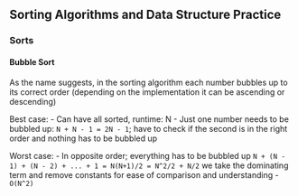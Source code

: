 ## Sorting Algorithms and Data Structure Practice

### Sorts

#### Bubble Sort
 As the name suggests, in the sorting algorithm each number bubbles up to its correct order (depending on the implementation it can be ascending or descending)

 Best case:
    - Can have all sorted, runtime: N
    - Just one number needs to be bubbled up: ```N + N - 1 = 2N - 1```; have to check if the second is in the right order and nothing has to be bubbled up

Worst case:
    - In opposite order; everything has to be bubbled up
    ```N + (N - 1) + (N - 2) + ... + 1 = N(N+1)/2 = N^2/2 + N/2```
    we take the dominating term and remove constants for ease of comparison and understanding
    - ```O(N^2)```

